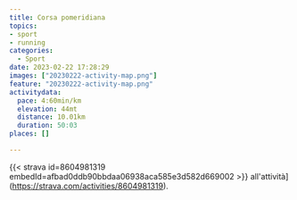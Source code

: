```yaml
---
title: Corsa pomeridiana
topics:
- sport
- running
categories:
  - Sport
date: 2023-02-22 17:28:29
images: ["20230222-activity-map.png"]
feature: "20230222-activity-map.png"
activitydata:
  pace: 4:60min/km
  elevation: 44mt
  distance: 10.01km
  duration: 50:03
places: []

---
```









{{< strava id=8604981319 embedId=afbad0ddb90bbdaa06938aca585e3d582d669002 >}} all'attività](https://strava.com/activities/8604981319).
